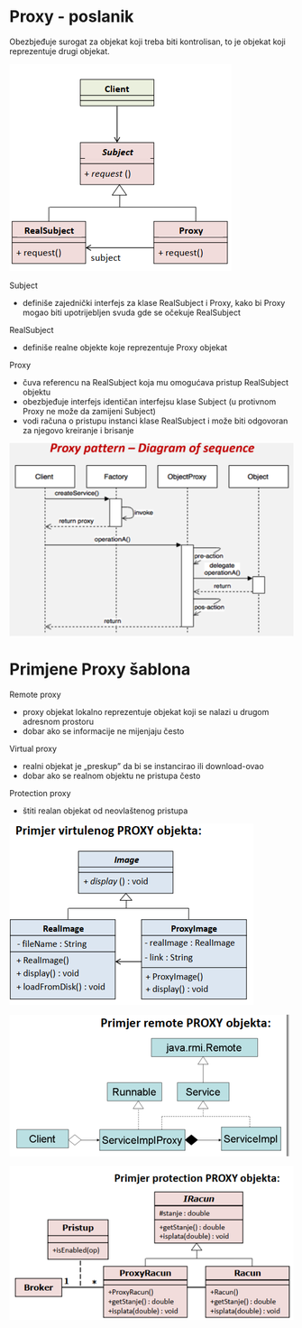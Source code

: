 # Proxy - poslanik  
Obezbjeđuje surogat za objekat koji treba biti kontrolisan, to je objekat koji reprezentuje drugi objekat.

![Screenshot](Proxy.png)

Subject
- definiše zajednički interfejs za klase RealSubject i Proxy, kako bi Proxy mogao biti upotrijebljen svuda gde se očekuje RealSubject

RealSubject
- definiše realne objekte koje reprezentuje Proxy objekat

Proxy
- čuva referencu na RealSubject koja mu omogućava pristup RealSubject objektu
- obezbjeđuje interfejs identičan interfejsu klase Subject (u protivnom Proxy ne može da zamijeni Subject)
- vodi računa o pristupu instanci klase RealSubject i može biti odgovoran za njegovo kreiranje i brisanje

![Screenshot](ProxySeqDiagram.png) 

# Primjene Proxy šablona  
Remote proxy
- proxy objekat lokalno reprezentuje objekat koji se nalazi u drugom adresnom prostoru
- dobar ako se informacije ne mijenjaju često

Virtual proxy
- realni objekat je „preskup” da bi se instancirao ili download-ovao
- dobar ako se realnom objektu ne pristupa često

Protection proxy
- štiti realan objekat od neovlaštenog pristupa  

![Screenshot](PrimjerVirtuelni.png)   

![Screenshot](PrimjerRemote.png)   

![Screenshot](PrimjerProtection.png) 
